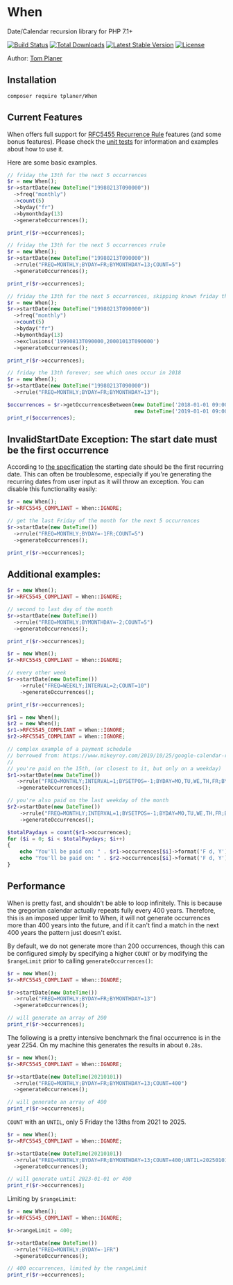 # When
Date/Calendar recursion library for PHP 7.1+

[![Build Status](https://github.com/tplaner/When/actions/workflows/tests.yml/badge.svg)](https://github.com/tplaner/When/actions)
[![Total Downloads](https://img.shields.io/packagist/dt/tplaner/When)](https://packagist.org/packages/tplaner/When)
[![Latest Stable Version](https://img.shields.io/packagist/v/tplaner/When)](https://packagist.org/packages/tplaner/When)
[![License](https://img.shields.io/packagist/l/tplaner/When)](https://packagist.org/packages/tplaner/When)

Author: [Tom Planer](https://twitter.com/tplaner)

## Installation
```
composer require tplaner/When
```

## Current Features
When offers full support for [RFC5455 Recurrence Rule](https://datatracker.ietf.org/doc/html/rfc5545#section-3.8.5) features (and some bonus features). Please check the [unit tests](https://github.com/tplaner/When/tree/master/tests) for information and examples about how to use it.

Here are some basic examples.

```php
// friday the 13th for the next 5 occurrences
$r = new When();
$r->startDate(new DateTime("19980213T090000"))
  ->freq("monthly")
  ->count(5)
  ->byday("fr")
  ->bymonthday(13)
  ->generateOccurrences();

print_r($r->occurrences);
```

```php
// friday the 13th for the next 5 occurrences rrule
$r = new When();
$r->startDate(new DateTime("19980213T090000"))
  ->rrule("FREQ=MONTHLY;BYDAY=FR;BYMONTHDAY=13;COUNT=5")
  ->generateOccurrences();

print_r($r->occurrences);
```

```php
// friday the 13th for the next 5 occurrences, skipping known friday the 13ths
$r = new When();
$r->startDate(new DateTime("19980213T090000"))
  ->freq("monthly")
  ->count(5)
  ->byday("fr")
  ->bymonthday(13)
  ->exclusions('19990813T090000,20001013T090000')
  ->generateOccurrences();

print_r($r->occurrences);
```

```php
// friday the 13th forever; see which ones occur in 2018
$r = new When();
$r->startDate(new DateTime("19980213T090000"))
  ->rrule("FREQ=MONTHLY;BYDAY=FR;BYMONTHDAY=13");

$occurrences = $r->getOccurrencesBetween(new DateTime('2018-01-01 09:00:00'),
                                         new DateTime('2019-01-01 09:00:00'));
print_r($occurrences);
```

## InvalidStartDate Exception: The start date must be the first occurrence

According to [the specification](https://datatracker.ietf.org/doc/html/rfc5545) the starting date should be the first recurring date. This can often be troublesome, especially if you're generating the recurring dates from user input as it will throw an exception. You can disable this functionality easily:

```php
$r = new When();
$r->RFC5545_COMPLIANT = When::IGNORE;

// get the last Friday of the month for the next 5 occurrences
$r->startDate(new DateTime())
  ->rrule("FREQ=MONTHLY;BYDAY=-1FR;COUNT=5")
  ->generateOccurrences();

print_r($r->occurrences);
```

## Additional examples:

```php
$r = new When();
$r->RFC5545_COMPLIANT = When::IGNORE;

// second to last day of the month
$r->startDate(new DateTime())
  ->rrule("FREQ=MONTHLY;BYMONTHDAY=-2;COUNT=5")
  ->generateOccurrences();

print_r($r->occurrences);
```

```php
$r = new When();
$r->RFC5545_COMPLIANT = When::IGNORE;

// every other week
$r->startDate(new DateTime())
    ->rrule("FREQ=WEEKLY;INTERVAL=2;COUNT=10")
    ->generateOccurrences();

print_r($r->occurrences);
```

```php
$r1 = new When();
$r2 = new When();
$r1->RFC5545_COMPLIANT = When::IGNORE;
$r2->RFC5545_COMPLIANT = When::IGNORE;

// complex example of a payment schedule
// borrowed from: https://www.mikeyroy.com/2019/10/25/google-calendar-recurring-event-for-twice-monthly-payroll-only-on-weekdays/
//
// you're paid on the 15th, (or closest to it, but only on a weekday)
$r1->startDate(new DateTime())
   ->rrule("FREQ=MONTHLY;INTERVAL=1;BYSETPOS=-1;BYDAY=MO,TU,WE,TH,FR;BYMONTHDAY=13,14,15;COUNT=12")
   ->generateOccurrences();

// you're also paid on the last weekday of the month
$r2->startDate(new DateTime())
    ->rrule("FREQ=MONTHLY;INTERVAL=1;BYSETPOS=-1;BYDAY=MO,TU,WE,TH,FR;BYMONTHDAY=26,27,28,29,30,31;COUNT=12")
    ->generateOccurrences();

$totalPaydays = count($r1->occurrences);
for ($i = 0; $i < $totalPaydays; $i++)
{
    echo "You'll be paid on: " . $r1->occurrences[$i]->format('F d, Y') . "\n";
    echo "You'll be paid on: " . $r2->occurrences[$i]->format('F d, Y') . "\n";
}
```

## Performance

When is pretty fast, and shouldn't be able to loop infinitely. This is because the gregorian calendar actually repeats fully every 400 years. Therefore, this is an imposed upper limit to When, it will not generate occurrences more than 400 years into the future, and if it can't find a match in the next 400 years the pattern just doesn't exist.

By default, we do not generate more than 200 occurrences, though this can be configured simply by specifying a higher `COUNT` or by modifying the `$rangeLimit` prior to calling `generateOccurrences()`:

```php
$r = new When();
$r->RFC5545_COMPLIANT = When::IGNORE;

$r->startDate(new DateTime())
  ->rrule("FREQ=MONTHLY;BYDAY=FR;BYMONTHDAY=13")
  ->generateOccurrences();

// will generate an array of 200
print_r($r->occurrences);
```

The following is a pretty intensive benchmark the final occurrence is in the year 2254. On my machine this generates the results in about `0.28s`.

```php
$r = new When();
$r->RFC5545_COMPLIANT = When::IGNORE;

$r->startDate(new DateTime(20210101))
  ->rrule("FREQ=MONTHLY;BYDAY=FR;BYMONTHDAY=13;COUNT=400")
  ->generateOccurrences();

// will generate an array of 400
print_r($r->occurrences);
```

`COUNT` with an `UNTIL`, only 5 Friday the 13ths from 2021 to 2025.

```php
$r = new When();
$r->RFC5545_COMPLIANT = When::IGNORE;

$r->startDate(new DateTime(20210101))
  ->rrule("FREQ=MONTHLY;BYDAY=FR;BYMONTHDAY=13;COUNT=400;UNTIL=20250101")
  ->generateOccurrences();

// will generate until 2023-01-01 or 400
print_r($r->occurrences);
```

Limiting by `$rangeLimit`:

```php
$r = new When();
$r->RFC5545_COMPLIANT = When::IGNORE;

$r->rangeLimit = 400;

$r->startDate(new DateTime())
  ->rrule("FREQ=MONTHLY;BYDAY=-1FR")
  ->generateOccurrences();

// 400 occurrences, limited by the rangeLimit
print_r($r->occurrences);
```

